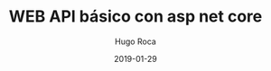 ---
date: "2019-01-29"
title: "WEB API básico con asp net core"
description: "Aprenderás a crear una web api basica en asp.net core con entity framework y migración a SQLServer."
author: "Hugo Roca"
image: /images/post/aspnetcore-webapi-basic.svg
imageShared: /images/shared/aspnetcore-webapi-basic.jpg
tags:
 - WEBAPI
 - ENTITYFRAMEWORK
 - SQLSERVER
 - ASPNET
 - ASPNET CORE
categories:
 - C Sharp
---